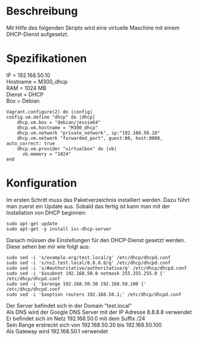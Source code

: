 # Beschreibung
Mit Hilfe des folgenden Skripts wird eine virtuelle Maschine mit einem DHCP-Dienst aufgesetzt.

# Spezifikationen
IP = 192.168.50.10  
Hostname = M300_dhcp  
RAM = 1024 MB  
Dienst = DHCP  
Box = Debian  
```
Vagrant.configure(2) do |config|
config.vm.define "dhcp" do |dhcp|
    dhcp.vm.box = "debian/jessie64"
    dhcp.vm.hostname = "M300_dhcp"
    dhcp.vm.network "private_network", ip:"192.168.50.10" 
	dhcp.vm.network "forwarded_port", guest:80, host:8080, auto_correct: true
	dhcp.vm.provider "virtualbox" do |vb|
	  vb.memory = "1024"    
end
```
# Konfiguration
Im ersten Schritt muss das Paketverzeichnis installiert werden. Dazu führt man zuerst ein Update aus. Sobald das fertig ist kann man mit der Installation von DHCP beginnen:
```
sudo apt-get update
sudo apt-get -y install isc-dhcp-server
```
Danach müssen die Einstellungen für den DHCP-Dienst gesetzt werden. Diese sehen bei mir wie folgt aus:
```
sudo sed -i 's/example.org/test.local/g' /etc/dhcp/dhcpd.conf
sudo sed -i 's/ns2.test.local/8.8.8.8/g' /etc/dhcp/dhcpd.conf
sudo sed -i 's/#authoritative/authoritative/g' /etc/dhcp/dhcpd.conf
sudo sed -i '$asubnet 192.168.50.0 netmask 255.255.255.0 {' /etc/dhcp/dhcpd.conf
sudo sed -i '$arange 192.168.50.30 192.168.50.100 {' /etc/dhcp/dhcpd.conf
sudo sed -i '$aoption routers 192.168.50.1;' /etc/dhcp/dhcpd.conf
```
Der Server befindet sich in der Domain "test.local"  
Als DNS wird der Google DNS Server mit der IP Adresse 8.8.8.8 verwendet  
Er befindet sich im Netz 192.168.50.0 mit dem Suffix /24  
Sein Range erstreckt sich von 192.168.50.30 bis 192.168.50.100  
Als Gateway wird 192.168.50.1 verwendet  
